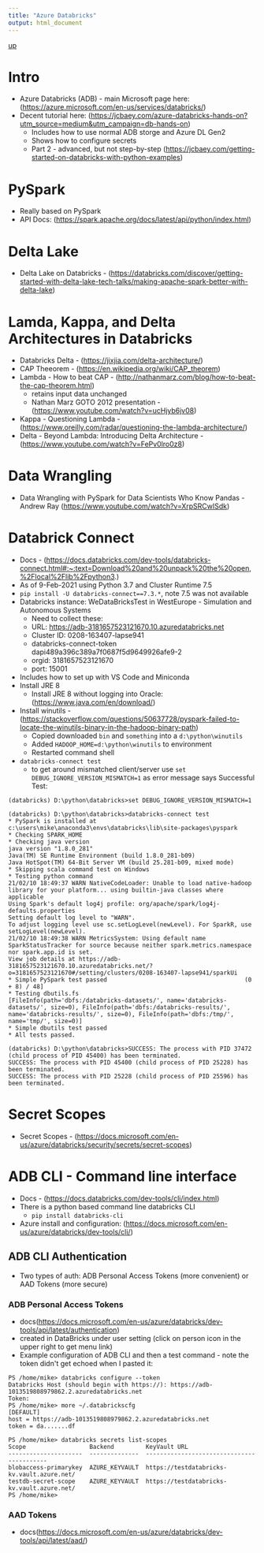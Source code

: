 ```yaml
---
title: "Azure Databricks"
output: html_document
---
```

[up](https://mikewise2718.github.io/markdowndocs/)

# Intro
- Azure Databricks (ADB) - main Microsoft page here: (https://azure.microsoft.com/en-us/services/databricks/)
- Decent tutorial here: (https://jcbaey.com/azure-databricks-hands-on?utm_source=medium&utm_campaign=db-hands-on)
  - Includes how to use normal ADB storge and Azure DL Gen2 
  - Shows how to configure secrets
  - Part 2 - advanced, but not step-by-step (https://jcbaey.com/getting-started-on-databricks-with-python-examples)

# PySpark
- Really based on PySpark
- API Docs: (https://spark.apache.org/docs/latest/api/python/index.html)


# Delta Lake
- Delta Lake on Databricks - (https://databricks.com/discover/getting-started-with-delta-lake-tech-talks/making-apache-spark-better-with-delta-lake)


# Lamda, Kappa, and Delta Architectures in Databricks
- Databricks Delta - (https://jixjia.com/delta-architecture/)
- CAP Theeorem - (https://en.wikipedia.org/wiki/CAP_theorem) 
- Lambda - How to beat CAP - (http://nathanmarz.com/blog/how-to-beat-the-cap-theorem.html)
  - retains input data unchanged
  - Nathan Marz GOTO 2012 presentation - (https://www.youtube.com/watch?v=ucHjyb6jv08)
- Kappa - Questioning Lambda - (https://www.oreilly.com/radar/questioning-the-lambda-architecture/)
- Delta - Beyond Lambda: Introducing Delta Architecture - (https://www.youtube.com/watch?v=FePv0lro0z8)


#  Data Wrangling
- Data Wrangling with PySpark for Data Scientists Who Know Pandas - Andrew Ray (https://www.youtube.com/watch?v=XrpSRCwISdk)


# Databrick Connect
- Docs - (https://docs.databricks.com/dev-tools/databricks-connect.html#:~:text=Download%20and%20unpack%20the%20open,%2Flocal%2Flib%2Fpython3.)
- As of 9-Feb-2021 using Python 3.7 and Cluster Runtime 7.5
- `pip install -U databricks-connect==7.3.*`, note 7.5 was not available
- Databricks instance: WeDataBricksTest in WestEurope - Simulation and Autonomous Systems
    - Need to collect these:
    - URL: https://adb-3181657523121670.10.azuredatabricks.net
    - Cluster ID: 0208-163407-lapse941
    - databricks-connect-token dapi489a396c389a7f0687f5d9649926afe9-2
    - orgid: 3181657523121670
    - port: 15001
- Includes how to set up with VS Code and Miniconda
- Install JRE 8
  - Install JRE  8 without logging into Oracle: (https://www.java.com/en/download/)
- Install winutils - (https://stackoverflow.com/questions/50637728/pyspark-failed-to-locate-the-winutils-binary-in-the-hadoop-binary-path)
   - Copied downloaded `bin` and `something` into a `d:\python\winutils`
   - Added `HADOOP_HOME=d:\python\winutils` to environment
   - Restarted command shell
- `databricks-connect test`
    - to get around mismatched client/server use `set DEBUG_IGNORE_VERSION_MISMATCH=1` as error message says
Successful Test:
```
(databricks) D:\python\databricks>set DEBUG_IGNORE_VERSION_MISMATCH=1

(databricks) D:\python\databricks>databricks-connect test
* PySpark is installed at c:\users\mike\anaconda3\envs\databricks\lib\site-packages\pyspark
* Checking SPARK_HOME
* Checking java version
java version "1.8.0_281"
Java(TM) SE Runtime Environment (build 1.8.0_281-b09)
Java HotSpot(TM) 64-Bit Server VM (build 25.281-b09, mixed mode)
* Skipping scala command test on Windows
* Testing python command
21/02/10 18:49:37 WARN NativeCodeLoader: Unable to load native-hadoop library for your platform... using builtin-java classes where applicable
Using Spark's default log4j profile: org/apache/spark/log4j-defaults.properties
Setting default log level to "WARN".
To adjust logging level use sc.setLogLevel(newLevel). For SparkR, use setLogLevel(newLevel).
21/02/10 18:49:38 WARN MetricsSystem: Using default name SparkStatusTracker for source because neither spark.metrics.namespace nor spark.app.id is set.
View job details at https://adb-3181657523121670.10.azuredatabricks.net/?o=3181657523121670#/setting/clusters/0208-163407-lapse941/sparkUi
* Simple PySpark test passed                                       (0 + 8) / 48]
* Testing dbutils.fs
[FileInfo(path='dbfs:/databricks-datasets/', name='databricks-datasets/', size=0), FileInfo(path='dbfs:/databricks-results/', name='databricks-results/', size=0), FileInfo(path='dbfs:/tmp/', name='tmp/', size=0)]
* Simple dbutils test passed
* All tests passed.

(databricks) D:\python\databricks>SUCCESS: The process with PID 37472 (child process of PID 45400) has been terminated.
SUCCESS: The process with PID 45400 (child process of PID 25228) has been terminated.
SUCCESS: The process with PID 25228 (child process of PID 25596) has been terminated.
```

# Secret Scopes  
- Secret Scopes - (https://docs.microsoft.com/en-us/azure/databricks/security/secrets/secret-scopes)

# ADB CLI - Command line interface
- Docs - (https://docs.databricks.com/dev-tools/cli/index.html)
- There is a python based command line databricks CLI 
  - `pip install databricks-cli`
- Azure install and configuration: (https://docs.microsoft.com/en-us/azure/databricks/dev-tools/cli/)

## ADB CLI Authentication
- Two types of auth: ADB Personal Access Tokens (more convenient) or AAD Tokens (more secure)

### ADB Personal Access Tokens 
- docs(https://docs.microsoft.com/en-us/azure/databricks/dev-tools/api/latest/authentication)
- created in DataBricks under user setting (click on person icon in the upper right to get menu link)
- Example configuration of ADB CLI and then a test command - note the token didn't get echoed when I pasted it:
```
PS /home/mike> databricks configure --token
Databricks Host (should begin with https://): https://adb-1013519808979862.2.azuredatabricks.net
Token:
PS /home/mike> more ~/.databrickscfg
[DEFAULT]
host = https://adb-1013519808979862.2.azuredatabricks.net
token = da.......df

PS /home/mike> databricks secrets list-scopes
Scope                  Backend         KeyVault URL
---------------------  --------------  ------------------------------------------
blobaccess-primarykey  AZURE_KEYVAULT  https://testdatabricks-kv.vault.azure.net/
testdb-secret-scope    AZURE_KEYVAULT  https://testdatabricks-kv.vault.azure.net/
PS /home/mike>
```

### AAD Tokens 
- docs(https://docs.microsoft.com/en-us/azure/databricks/dev-tools/api/latest/aad/)

